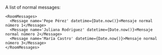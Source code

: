 A list of normal messages:

    <RoomMessages>
      <Message name='Pepe Pérez' datetime={Date.now()}>Mensaje normal número 1</Message>
      <Message name='Juliana Rodriguez' datetime={Date.now()}>Mensaje normal número 2</Message>
      <Message name='María Castro' datetime={Date.now()}>Mensaje normal número 3</Message>
    </RoomMessages>

